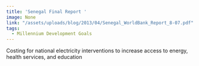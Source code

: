 ```yaml
---
title: 'Senegal Final Report '
image: None
link: "/assets/uploads/blog/2013/04/Senegal_WorldBank_Report_8-07.pdf"
tags:
  - Millennium Development Goals
---
```


 <p>Costing for national electricity interventions to increase access to energy, health services, and education</p>
